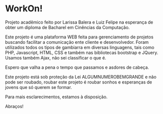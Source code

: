 # WorkOn!

Projeto acadêmico feito por Larissa Balera e Luiz Felipe na esperança de obter um diploma de Bacharel em Cinências da Computação.

Este projeto é uma plataforma WEB feita para gerenciamento de projetos buscando facilitar a comunicação ente cliente e desenvolvedor.
Foram utilizados todos os tipos de gambiarra em diversas linguagens, tais como PHP, Javascript, HTML, CSS e também nas bibliotecas bootstrap e JQuery. Usamos também Ajax, não sei classificar o que é.

Espero que valha a pena o tempo que passamos e asdores de cabeça.

Este projeto está sob proteção da Lei ALGUMNUMEROBEMGRANDE e não pode ser roubado, roubar este projeto é roubar sonhos e esperanças de jovens que só querem se formar.

Para mais esclarecimentos, estamos à disposição.

Abraços!
